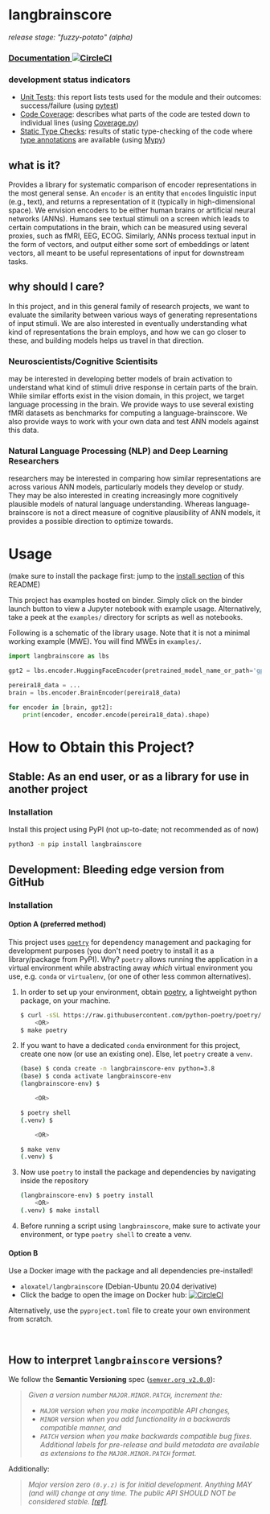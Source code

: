 # langbrainscore
_release stage: "fuzzy-potato" (alpha)_


### [**Documentation** ![CircleCI](https://circleci.com/gh/language-brainscore/lang-brainscore-fuzzy-potato/tree/main.svg?style=svg)](https://language-brainscore.github.io/lang-brainscore-fuzzy-potato/)
### development status indicators
- [Unit Tests](https://language-brainscore.github.io/lang-brainscore-fuzzy-potato/test-results/tests.html): this report lists tests used for the module and their outcomes: success/failure (using [pytest](https://docs.pytest.org/en/7.0.x/))
- [Code Coverage](https://language-brainscore.github.io/lang-brainscore-fuzzy-potato/test-results/codecov/): describes what parts of the code are tested down to individual lines (using [Coverage.py](https://coverage.readthedocs.io/en/6.3.1/))
- [Static Type Checks](https://language-brainscore.github.io/lang-brainscore-fuzzy-potato/test-results/typing/): results of static type-checking of the code where [type annotations](https://www.python.org/dev/peps/pep-0484/) are available (using [Mypy](https://mypy.readthedocs.io/en/stable/))


## what is it?
Provides a library for systematic comparison of encoder representations in the most general sense.
An `encoder` is an entity that `encode`s linguistic input (e.g., text), and returns a representation of it
(typically in high-dimensional space).
We envision encoders to be either human brains or artificial neural networks (ANNs).
Humans see textual stimuli on a screen which leads to certain computations in the brain,
which can be measured using several proxies, such as fMRI, EEG, ECOG. Similarly, ANNs process textual input
in the form of vectors, and output either some sort of embeddings or latent vectors, all
meant to be useful representations of input for downstream tasks.


## why should I care?
In this project, and in this general family of research projects, we want to evaluate the similarity between
various ways of generating representations of input stimuli. We are also interested in eventually understanding
what kind of representations the brain employs, and how we can go closer to these, and building models helps
us travel in that direction.

### Neuroscientists/Cognitive Scientisits
may be interested in developing better models of brain activation to understand what kind of stimuli drive 
response in certain parts of the brain. While similar efforts exist in the vision domain, in this project,
we target language processing in the brain. We provide ways to use several existing fMRI datasets as benchmarks
for computing a language-brainscore. We also provide ways to work with your own data and test ANN models against
this data.

### Natural Language Processing (NLP) and Deep Learning Researchers
researchers may be interested in comparing how similar representations are across various ANN models,
particularly models they develop or study. They may be also interested in creating increasingly more
cognitively plausible models of natural language understanding. Whereas language-brainscore is not a direct
measure of cognitive plausibility of ANN models, it provides a possible direction to optimize towards.


# Usage
(make sure to install the package first: jump to the [install section](https://github.com/language-brainscore/lang-brainscore-fuzzy-potato/edit/main/README.md#option-a-preferred-method) of this README)

This project has examples hosted on binder. Simply click on the binder launch button to view a Jupyter notebook
with example usage.
Alternatively, take a peek at the `examples/` directory for scripts as well as notebooks.

Following is a schematic of the library usage. Note that it is not a minimal working example (MWE). You will
find MWEs in `examples/`.
```python
import langbrainscore as lbs

gpt2 = lbs.encoder.HuggingFaceEncoder(pretrained_model_name_or_path='gpt2')

pereira18_data = ...
brain = lbs.encoder.BrainEncoder(pereira18_data)

for encoder in [brain, gpt2]:
    print(encoder, encoder.encode(pereira18_data).shape)

```


# How to Obtain this Project?
## Stable: As an end user, or as a library for use in another project
### Installation
Install this project using PyPI (not up-to-date; not recommended as of now)
```bash
python3 -m pip install langbrainscore
```

## Development: Bleeding edge version from GitHub
### Installation

#### Option A (preferred method)
This project uses [`poetry`](https://python-poetry.org/) for dependency management and packaging
for development purposes (you don't need poetry to install it as a library/package from PyPI). 
Why? `poetry` allows running the application in a virtual environment while abstracting away *which* 
virtual environment you use, e.g.  `conda` or `virtualenv`, (or one of other less common alternatives). 
<!-- In order to use `poetry` within a conda environment, follow step 2 below (and always activate the conda environment prior to using poetry 
within this project). -->

1. In order to set up your environment, obtain [poetry](https://python-poetry.org/docs/master/#installation), a lightweight python package, on your machine.
    <!-- curl -sSL https://install.python-poetry.org | python3 - -->
    ```bash
    $ curl -sSL https://raw.githubusercontent.com/python-poetry/poetry/1.1.10/get-poetry.py | python3 -
        <OR>
    $ make poetry
    ```
2. If you want to have a dedicated `conda` environment for this project, create one now (or use an existing one). Else, let `poetry` create a `venv`.
    ```bash
    (base) $ conda create -n langbrainscore-env python=3.8
    (base) $ conda activate langbrainscore-env
    (langbrainscore-env) $

        <OR>

    $ poetry shell
    (.venv) $

        <OR>

    $ make venv
    (.venv) $
    ```
3. Now use `poetry` to install the package and dependencies by navigating inside the repository 
    ```bash
    (langbrainscore-env) $ poetry install
        <OR>
    (.venv) $ make install
    ```
4. Before running a script using `langbrainscore`, make sure to activate your environment, or type `poetry shell` to create a venv.

#### Option B 

Use a Docker image with the package and all dependencies pre-installed! 
-  `aloxatel/langbrainscore` (Debian-Ubuntu 20.04 derivative)
-  Click the badge to open the image on Docker hub: [![CircleCI](https://circleci.com/gh/language-brainscore/lang-brainscore-fuzzy-potato/tree/circle-ci.svg?style=svg)](https://hub.docker.com/r/aloxatel/langbrainscore)


Alternatively, use the `pyproject.toml` file to create your own environment from scratch.


<br>

## How to interpret `langbrainscore` versions?

We follow the **Semantic Versioning** spec
([`semver.org v2.0.0`](https://semver.org/spec/v2.0.0.html)):
> *Given a version number `MAJOR.MINOR.PATCH`, increment the:*
> - *`MAJOR` version when you make incompatible API changes,*
> - *`MINOR` version when you add functionality in a backwards compatible manner, and*
> - *`PATCH` version when you make backwards compatible bug fixes.*
> *Additional labels for pre-release and build metadata are available as extensions to the `MAJOR.MINOR.PATCH` format.*

Additionally:
> *Major version zero `(0.y.z)` is for initial development. Anything MAY (and will) change at any time. The public API SHOULD NOT be considered stable. [[ref]](https://semver.org/spec/v2.0.0.html#spec-item-4).*
